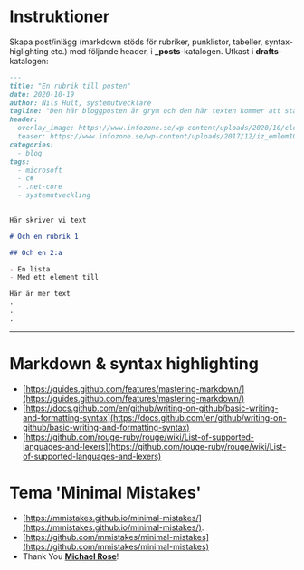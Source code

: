 # Instruktioner
Skapa post/inlägg (markdown stöds för rubriker, punklistor, tabeller, syntax-higlighting etc.) med följande header, i **\_posts**-katalogen. Utkast i **drafts**-katalogen:
```markdown
---
title: "En rubrik till posten"
date: 2020-10-19
author: Nils Hult, systemutvecklare
tagline: "Den här bloggposten är grym och den här texten kommer att stå inuti bilden header.overlay_image. Bilden refererad i teaser kommer att synas i listningen på startsidan och bör se bra ut i bredd 160px och ungefär samma höjd."
header:
  overlay_image: https://www.infozone.se/wp-content/uploads/2020/10/close-up-of-hands-contemporary-website-developer-man-typing-and-code-picture-id1167467556.jpg
  teaser: https://www.infozone.se/wp-content/uploads/2017/12/iz_emlem10-150x150.png
categories:
  - blog
tags:
  - microsoft
  - c#
  - .net-core
  - systemutveckling
---

Här skriver vi text

# Och en rubrik 1

## Och en 2:a

- En lista
- Med ett element till

Här är mer text
.
.
.
```
---

# Markdown & syntax highlighting
- [https://guides.github.com/features/mastering-markdown/](https://guides.github.com/features/mastering-markdown/)
- [https://docs.github.com/en/github/writing-on-github/basic-writing-and-formatting-syntax](https://docs.github.com/en/github/writing-on-github/basic-writing-and-formatting-syntax)
- [https://github.com/rouge-ruby/rouge/wiki/List-of-supported-languages-and-lexers](https://github.com/rouge-ruby/rouge/wiki/List-of-supported-languages-and-lexers)

# Tema 'Minimal Mistakes'
- [https://mmistakes.github.io/minimal-mistakes/](https://mmistakes.github.io/minimal-mistakes/).
- [https://github.com/mmistakes/minimal-mistakes](https://github.com/mmistakes/minimal-mistakes)
- Thank You **[Michael Rose](https://github.com/mmistakes)**!
